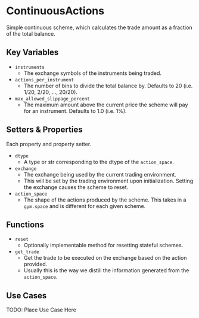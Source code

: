# ContinuousActions

Simple continuous scheme, which calculates the trade amount as a fraction of the total balance.

## Key Variables

- `instruments`
  - The exchange symbols of the instruments being traded.
- `actions_per_instrument`
  - The number of bins to divide the total balance by. Defaults to 20 (i.e. 1/20, 2/20, ..., 20/20).
- `max_allowed_slippage_percent`
  - The maximum amount above the current price the scheme will pay for an instrument. Defaults to 1.0 (i.e. 1%).

## Setters & Properties

Each property and property setter.

- `dtype`
  - A type or str corresponding to the dtype of the `action_space`.
- `exchange`
  - The exchange being used by the current trading environment.
  - This will be set by the trading environment upon initialization. Setting the exchange causes the scheme to reset.
- `action_space`
  - The shape of the actions produced by the scheme. This takes in a `gym.space` and is different for each given scheme.

## Functions

- `reset`
  - Optionally implementable method for resetting stateful schemes.
- `get_trade`
  - Get the trade to be executed on the exchange based on the action provided.
  - Usually this is the way we distill the information generated from the `action_space`.

## Use Cases

TODO: Place Use Case Here
